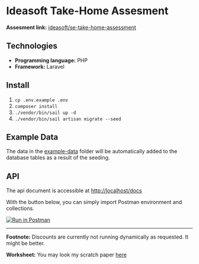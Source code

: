 # Ideasoft Take-Home Assesment

**Assesment link:** [ideasoft/se-take-home-assessment](https://github.com/ideasoft/se-take-home-assessment)

## Technologies

- **Programming language:** PHP
- **Framework:** Laravel

## Install

1. `cp .env.example .env`
2. `composer install`
3. `./vendor/bin/sail up -d`
4. `./vendor/bin/sail artisan migrate --seed`

## Example Data

The data in the [example-data](https://github.com/ideasoft/se-take-home-assessment/tree/master/example-data) folder will be automatically added to the database tables as a result of the seeding. 

## API

The api document is accessible at [http://localhost/docs](http://localhost/docs)

With the button below, you can simply import Postman environment and collections.

[![Run in Postman](https://run.pstmn.io/button.svg)](https://app.getpostman.com/run-collection/17277990-bbf4e3de-2871-4f69-a76c-0b7bfd2d7ff4?action=collection%2Ffork&collection-url=entityId%3D17277990-bbf4e3de-2871-4f69-a76c-0b7bfd2d7ff4%26entityType%3Dcollection%26workspaceId%3D17348a09-f302-4d3c-8186-d2abf1c3d678)

---

**Footnote:** Discounts are currently not running dynamically as requested. It might be better.

**Worksheet:** You may look  my scratch paper [here](https://github.com/kadirermantr/se-take-home-assessment/blob/main/resources/images/worksheet.jpg)
